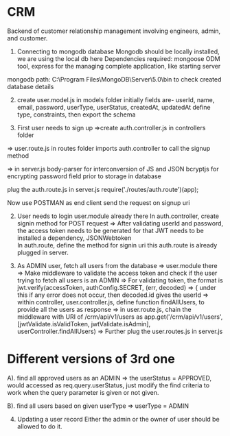 # CRM
Backend of customer relationship management involving engineers, admin, and customer.

1. Connecting to mongodb database
Mongodb should be locally installed, we are using the local db here
Dependencies required: mongoose ODM tool, 
express for the managing complete application, like starting server

mongodb path:
C:\Program Files\MongoDB\Server\5.0\bin
to check created database details 

2. create user.model.js in models folder
initially fields are-
userId, name, email, password, userType, userStatus, createdAt, updatedAt
define type, constraints, then export the schema


3. First user needs to sign up
=>create auth.controller.js in controllers folder


=> user.route.js in routes folder
imports  auth.controller to call the signup method

=> in server.js
body-parser for interconversion of JS and JSON
bcryptjs for encrypting password field prior to storage in database

plug the auth.route.js in server.js
require('./routes/auth.route')(app);

Now use POSTMAN as end client
send the request on signup uri

2. User needs to login
user.module already there
In auth.controller, create signin method for POST request
=> After validating userId and password, the access token needs to be generated for that JWT needs to be installed a dependency, JSONWebtoken    
In auth.route, define the method for signin uri
this auth.route is already plugged in server.

3. As ADMIN user, fetch all users from the database
=> user.module there
=> Make middleware to validate the access token and check if the user trying to fetch all users is an ADMIN
=> For validating token, the format is
jwt.verify(accessToken, authConfig.SECRET, (err, decoded) => {
    under this if any error does not occur, then decoded.id gives the userId
=> within controller, user.controller.js, define function findAllUsers, to provide all the users as response
=> in user.route.js, chain the middleware with URI of /crm/api/v1/users as
app.get('/crm/api/v1/users',[jwtValidate.isValidToken, jwtValidate.isAdmin], userController.findAllUsers)
=> Further plug the user.routes.js in server.js

Different versions of 3rd one
================================
A). find all approved users as an ADMIN
=> the userStatus = APPROVED, would accessed as req.query.userStatus, just modify the find criteria to work when the query parameter is given or not given.

B). find all users based on given userType
=> userType = ADMIN

4. Updating a user record
Either the admin or the owner of user should be allowed to do it.
